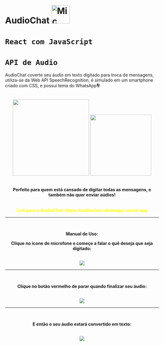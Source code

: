 # AudioChat <img src="https://github.com/IgorBandeira/AudioChat/assets/106918230/e7442b94-3c35-45ca-8590-6f4b47111c31" alt="Mic Icon" width="60" style="margin-bottom: -10px;" />
# `React com JavaScript`
# `API de Audio`
AudioChat coverte seu áudio em texto digitado para troca de mensagens, utiliza-se da Web API SpeechRecognition, é simulado em um smartphone criado com CSS, e possui tema do WhatsApp🎙️! 
<br>
<br>
<div align="center">
<img src="https://github.com/IgorBandeira/AudioChat/assets/106918230/e7442b94-3c35-45ca-8590-6f4b47111c31" width="250"/> <img src="https://imagepng.org/wp-content/uploads/2017/08/whatsapp-icone-2.png" width="200"/>
<br>
<div/>
<br>
<br>
<div align="center">
<strong>Perfeito para quem está cansado de digitar todas as mensagens, e também não quer enviar aúdios!<strong/>
<div/>
<br>
<br>
<span style="color: yellow;">Link para o AudioChat: https://audiochat-whatsapp.vercel.app</span><br>  
<hr>
<br>
<div align="center">
<p>Manual de Uso:<p/>
<p>Clique no ícone de microfone e começe a falar o quê deseja que seja digitado:<p/>
<br>
<img src="https://github.com/IgorBandeira/AudioChat/assets/106918230/71c80afb-7b48-474c-8b4c-40ccb406c0ac"/>
<hr>
<br>
<p>Clique no botão vermelho de parar quando finalizar seu áudio:<p/>
<br>
<img src="https://github.com/IgorBandeira/AudioChat/assets/106918230/67e3eb54-2fc2-44ef-b143-d7d9d58b25f1"/>
<hr>
<br>
<p>E então o seu áudio estará convertido em texto:<p/>
<br>
<img src="https://github.com/IgorBandeira/AudioChat/assets/106918230/2ddc3558-d877-414a-8a91-a0122fc513de"/>









